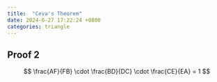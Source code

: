 ```yaml
---
title:  "Ceva's Theorem"
date: 2024-6-27 17:22:24 +0800
categories: triangle
---
```

 

## Proof 2


$$
 \frac{AF}{FB} \cdot \frac{BD}{DC} \cdot \frac{CE}{EA} = 1
$$